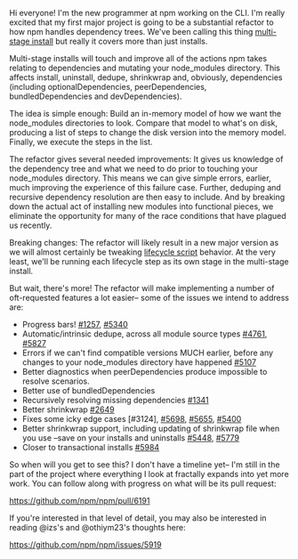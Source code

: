 Hi everyone! I'm the new programmer at npm working on the CLI. I'm really
excited that my first major project is going to be a substantial refactor to
how npm handles dependency trees.  We've been calling this thing
[multi-stage install] but really it covers more than just installs.

[multi-stage install]: https://github.com/npm/npm/milestones/multi-stage%20install

Multi-stage installs will touch and improve all of the actions npm takes
relating to dependencies and mutating your node_modules directory.  This
affects install, uninstall, dedupe, shrinkwrap and, obviously, dependencies
(including optionalDependencies, peerDependencies, bundledDependencies and
devDependencies).

The idea is simple enough: Build an in-memory model of how we want the
node_modules directories to look.  Compare that model to what's on disk,
producing a list of steps to change the disk version into the memory model.
Finally, we execute the steps in the list.

The refactor gives several needed improvements: It gives us knowledge of the
dependency tree and what we need to do prior to touching your node_modules
directory.  This means we can give simple errors, earlier, much improving
the experience of this failure case.  Further, deduping and recursive
dependency resolution are then easy to include.  And by breaking down the
actual act of installing new modules into functional pieces, we eliminate
the opportunity for many of the race conditions that have plagued us
recently.

Breaking changes: The refactor will likely result in a new major version as
we will almost certainly be tweaking [lifecycle script] behavior.  At the very
least, we'll be running each lifecycle step as its own stage in the multi-stage
install.

[lifecycle script]: https://www.npmjs.org/doc/misc/npm-scripts.html

But wait, there's more! The refactor will make implementing a number of
oft-requested features a lot easier– some of the issues we intend to address
are:

* Progress bars! [#1257], [#5340]
* Automatic/intrinsic dedupe, across all module source types [#4761], [#5827]
* Errors if we can't find compatible versions MUCH earlier, before any changes
  to your node_modules directory have happened [#5107]
* Better diagnostics when peerDependencies produce impossible to resolve scenarios.
* Better use of bundledDependencies
* Recursively resolving missing dependencies [#1341]
* Better shrinkwrap [#2649]
* Fixes some icky edge cases [#3124], [#5698], [#5655], [#5400]
* Better shrinkwrap support, including updating of shrinkwrap file when you use
  –save on your installs and uninstalls [#5448], [#5779]
* Closer to transactional installs [#5984]

[#1257]: https://github.com/npm/npm/issues/1257
[#1341]: https://github.com/npm/npm/issues/1341
[#2649]: https://github.com/npm/npm/issues/2649
[#4761]: https://github.com/npm/npm/issues/4761
[#5107]: https://github.com/npm/npm/issues/5107
[#5340]: https://github.com/npm/npm/issues/5340
[#5698]: https://github.com/npm/npm/issues/5698
[#5655]: https://github.com/npm/npm/issues/5655
[#5400]: https://github.com/npm/npm/issues/5400
[#5448]: https://github.com/npm/npm/issues/5448
[#5779]: https://github.com/npm/npm/issues/5779
[#5827]: https://github.com/npm/npm/issues/5827
[#5984]: https://github.com/npm/npm/issues/5984

So when will you get to see this? I don't have a timeline yet– I'm still in
the part of the project where everything I look at fractally expands into
yet more work.  You can follow along with progress on what will be its pull
request:

https://github.com/npm/npm/pull/6191

If you're interested in that level of detail, you may also be interested in
reading @izs's and @othiym23's thoughts here:

https://github.com/npm/npm/issues/5919
